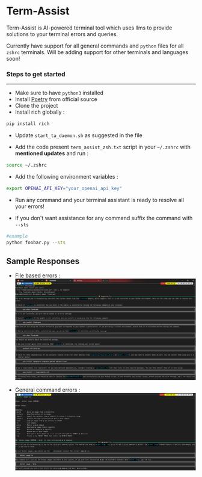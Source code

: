 # Term-Assist

Term-Assist is AI-powered terminal tool which uses llms to provide solutions to your terminal errors and queries.

Currently have support for all general commands and `python` files for all `zshrc` terminals.
Will be adding support for other terminals and languages soon!

### Steps to get started

---

- Make sure to have `python3` installed
- Install [Poetry](https://python-poetry.org/docs/) from official source
- Clone the project
- Install rich globally :

```sh
pip install rich
```

- Update `start_ta_daemon.sh` as suggested in the file

- Add the code present `term_assist_zsh.txt` script in your `~/.zshrc` with **mentioned updates** and run :

```sh
source ~/.zshrc
```

- Add the following environment variables :

```sh
export OPENAI_API_KEY="your_openai_api_key"
```

- Run any command and your terminal assistant is ready to resolve all your errors!

- If you don't want assistance for any command suffix the command with `--sts`

```sh
#example
python foobar.py --sts
```

## Sample Responses

- File based errors :
  ![Prototype 1](https://github.com/Yashraj67/Term_Assist/blob/main/Screenshot%202025-04-12%20231304.png)

- General command errors :
  ![Prototype 2](https://github.com/Yashraj67/Term_Assist/blob/main/Screenshot%202025-04-12%20231430.png)
